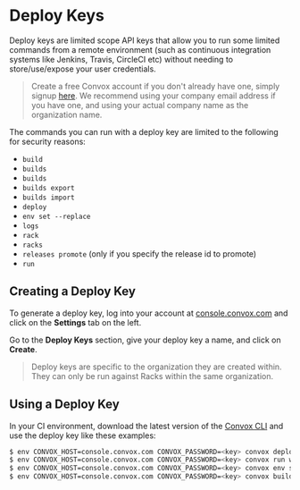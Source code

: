 # Deploy Keys

Deploy keys are limited scope API keys that allow you to run some limited commands from a remote environment (such as continuous integration systems like Jenkins, Travis, CircleCI etc) without needing to store/use/expose your user credentials.  

> Create a free Convox account if you don't already have one, simply signup [here](https://console.convox.com/signup). We recommend using your company email address if you have one, and using your actual company name as the organization name.

The commands you can run with a deploy key are limited to the following for security reasons:

* `build`
* `builds`
* `builds`
* `builds export`
* `builds import`
* `deploy`
* `env set --replace`
* `logs`
* `rack`
* `racks`
* `releases promote` (only if you specify the release id to promote)
* `run`

## Creating a Deploy Key

To generate a deploy key, log into your account at [console.convox.com](https://console.convox.com) and click on the **Settings** tab on the left.

Go to the **Deploy Keys** section, give your deploy key a name, and click on **Create**.

> Deploy keys are specific to the organization they are created within.  They can only be run against Racks within the same organization.

## Using a Deploy Key

In your CI environment, download the latest version of the [Convox CLI](/introduction/installation) and use the deploy key like these examples:

```sh
$ env CONVOX_HOST=console.convox.com CONVOX_PASSWORD=<key> convox deploy
$ env CONVOX_HOST=console.convox.com CONVOX_PASSWORD=<key> convox run web bin/migrate
$ env CONVOX_HOST=console.convox.com CONVOX_PASSWORD=<key> convox env set NODE_ENV=production FOO=bar ... --replace
$ env CONVOX_HOST=console.convox.com CONVOX_PASSWORD=<key> convox builds export <build ID> -a <app1> -r <rack1> | convox builds import -a <app2> -r <rack2>
```
